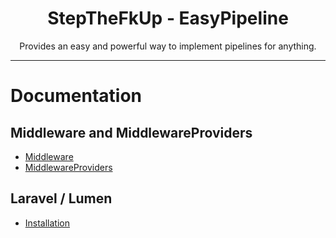<div align="center">
    <h1>StepTheFkUp - EasyPipeline</h1>
    <p>Provides an easy and powerful way to implement pipelines for anything.</p>
</div>

---

# Documentation

## Middleware and MiddlewareProviders

- [Middleware](docs/middlewares.md)
- [MiddlewareProviders](docs/middleware_providers.md)

## Laravel / Lumen

- [Installation](docs/laravel_install.md)
